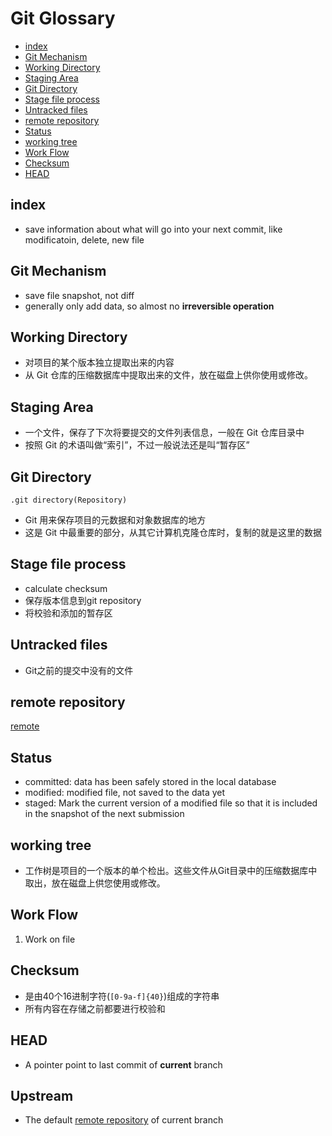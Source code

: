 # Git Glossary

* [index](#index)
* [Git Mechanism](#git-mechanism)
* [Working Directory](#working-directory)
* [Staging Area](#staging-area)
* [Git Directory](#git-directory)
* [Stage file process](#stage-file-process)
* [Untracked files](#untracked-files)
* [remote repository](#remote-repository)
* [Status](#status)
* [working tree](#working-tree)
* [Work Flow](#work-flow)
* [Checksum](#checksum)
* [HEAD](#head)

## index

- save information about what will go into your next commit, like modificatoin, delete, new file

## Git Mechanism

- save file snapshot, not diff
- generally only add data, so almost no **irreversible operation**

## Working Directory

- 对项目的某个版本独立提取出来的内容
- 从 Git 仓库的压缩数据库中提取出来的文件，放在磁盘上供你使用或修改。

## Staging Area

- 一个文件，保存了下次将要提交的文件列表信息，一般在 Git 仓库目录中
- 按照 Git 的术语叫做“索引”，不过一般说法还是叫“暂存区”

## Git Directory

`.git directory(Repository)`

- Git 用来保存项目的元数据和对象数据库的地方
- 这是 Git 中最重要的部分，从其它计算机克隆仓库时，复制的就是这里的数据

## Stage file process

- calculate checksum
- 保存版本信息到git repository
- 将校验和添加的暂存区

## Untracked files

- Git之前的提交中没有的文件

## remote repository

[remote](git-remote.md)

## Status

- committed: data has been safely stored in the local database
- modified: modified file, not saved to the data yet
- staged: Mark the current version of a modified file so that it is included in the snapshot of the next submission

## working tree

- 工作树是项目的一个版本的单个检出。这些文件从Git目录中的压缩数据库中取出，放在磁盘上供您使用或修改。

## Work Flow

1. Work on file

## Checksum

- 是由40个16进制字符(`[0-9a-f]{40}`)组成的字符串
- 所有内容在存储之前都要进行校验和

## HEAD

- A pointer point to last commit of **current** branch

## Upstream

- The default [remote repository](git-remote.md) of current branch
